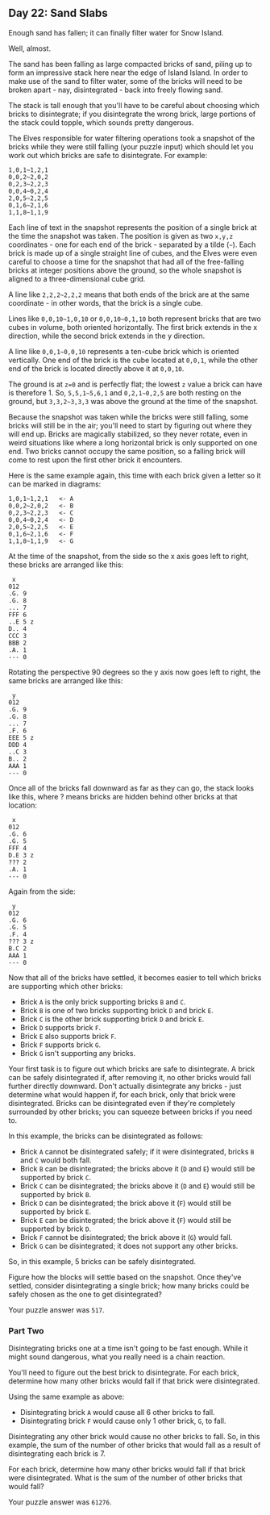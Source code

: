 ## Day 22: Sand Slabs

Enough sand has fallen; it can finally filter water for Snow Island.

Well, almost.

The sand has been falling as large compacted bricks of sand, piling up to form
an impressive stack here near the edge of Island Island. In order to make use of
the sand to filter water, some of the bricks will need to be broken apart - nay,
disintegrated - back into freely flowing sand.

The stack is tall enough that you'll have to be careful about choosing which
bricks to disintegrate; if you disintegrate the wrong brick, large portions of
the stack could topple, which sounds pretty dangerous.

The Elves responsible for water filtering operations took a snapshot of the
bricks while they were still falling (your puzzle input) which should let you
work out which bricks are safe to disintegrate. For example:

```text
1,0,1~1,2,1
0,0,2~2,0,2
0,2,3~2,2,3
0,0,4~0,2,4
2,0,5~2,2,5
0,1,6~2,1,6
1,1,8~1,1,9
```

Each line of text in the snapshot represents the position of a single brick at
the time the snapshot was taken. The position is given as two `x,y,z`
coordinates - one for each end of the brick - separated by a tilde (`~`). Each
brick is made up of a single straight line of cubes, and the Elves were even
careful to choose a time for the snapshot that had all of the free-falling
bricks at integer positions above the ground, so the whole snapshot is aligned
to a three-dimensional cube grid.

A line like `2,2,2~2,2,2` means that both ends of the brick are at the same
coordinate - in other words, that the brick is a single cube.

Lines like `0,0,10~1,0,10` or `0,0,10~0,1,10` both represent bricks that are two
cubes in volume, both oriented horizontally. The first brick extends in the x
direction, while the second brick extends in the y direction.

A line like `0,0,1~0,0,10` represents a ten-cube brick which is oriented
vertically. One end of the brick is the cube located at `0,0,1`, while the other
end of the brick is located directly above it at `0,0,10`.

The ground is at `z=0` and is perfectly flat; the lowest `z` value a brick can
have is therefore 1. So, `5,5,1~5,6,1` and `0,2,1~0,2,5` are both resting on the
ground, but `3,3,2~3,3,3` was above the ground at the time of the snapshot.

Because the snapshot was taken while the bricks were still falling, some bricks
will still be in the air; you'll need to start by figuring out where they will
end up. Bricks are magically stabilized, so they never rotate, even in weird
situations like where a long horizontal brick is only supported on one end. Two
bricks cannot occupy the same position, so a falling brick will come to rest
upon the first other brick it encounters.

Here is the same example again, this time with each brick given a letter so it
can be marked in diagrams:

```text
1,0,1~1,2,1   <- A
0,0,2~2,0,2   <- B
0,2,3~2,2,3   <- C
0,0,4~0,2,4   <- D
2,0,5~2,2,5   <- E
0,1,6~2,1,6   <- F
1,1,8~1,1,9   <- G
```

At the time of the snapshot, from the side so the x axis goes left to right,
these bricks are arranged like this:

```text
 x
012
.G. 9
.G. 8
... 7
FFF 6
..E 5 z
D.. 4
CCC 3
BBB 2
.A. 1
--- 0
```

Rotating the perspective 90 degrees so the y axis now goes left to right, the
same bricks are arranged like this:

```text
 y
012
.G. 9
.G. 8
... 7
.F. 6
EEE 5 z
DDD 4
..C 3
B.. 2
AAA 1
--- 0
```

Once all of the bricks fall downward as far as they can go, the stack looks like
this, where ? means bricks are hidden behind other bricks at that location:

```text
 x
012
.G. 6
.G. 5
FFF 4
D.E 3 z
??? 2
.A. 1
--- 0
```

Again from the side:

```text
 y
012
.G. 6
.G. 5
.F. 4
??? 3 z
B.C 2
AAA 1
--- 0
```

Now that all of the bricks have settled, it becomes easier to tell which bricks
are supporting which other bricks:

* Brick `A` is the only brick supporting bricks `B` and `C`.
* Brick `B` is one of two bricks supporting brick `D` and brick `E`.
* Brick `C` is the other brick supporting brick `D` and brick `E`.
* Brick `D` supports brick `F`.
* Brick `E` also supports brick `F`.
* Brick `F` supports brick `G`.
* Brick `G` isn't supporting any bricks.

Your first task is to figure out which bricks are safe to disintegrate. A brick
can be safely disintegrated if, after removing it, no other bricks would fall
further directly downward. Don't actually disintegrate any bricks - just
determine what would happen if, for each brick, only that brick were
disintegrated. Bricks can be disintegrated even if they're completely surrounded
by other bricks; you can squeeze between bricks if you need to.

In this example, the bricks can be disintegrated as follows:

* Brick `A` cannot be disintegrated safely; if it were disintegrated, bricks `B`
  and `C` would both fall.
* Brick `B` can be disintegrated; the bricks above it (`D` and `E`) would still
  be supported by brick `C`.
* Brick `C` can be disintegrated; the bricks above it (`D` and `E`) would still
  be supported by brick `B`.
* Brick `D` can be disintegrated; the brick above it (`F`) would still be
  supported by brick `E`.
* Brick `E` can be disintegrated; the brick above it (`F`) would still be
  supported by brick `D`.
* Brick `F` cannot be disintegrated; the brick above it (`G`) would fall.
* Brick `G` can be disintegrated; it does not support any other bricks.

So, in this example, 5 bricks can be safely disintegrated.

Figure how the blocks will settle based on the snapshot. Once they've settled,
consider disintegrating a single brick; how many bricks could be safely chosen
as the one to get disintegrated?

Your puzzle answer was `517`.

### Part Two

Disintegrating bricks one at a time isn't going to be fast enough. While it
might sound dangerous, what you really need is a chain reaction.

You'll need to figure out the best brick to disintegrate. For each brick,
determine how many other bricks would fall if that brick were disintegrated.

Using the same example as above:

* Disintegrating brick `A` would cause all 6 other bricks to fall.
* Disintegrating brick `F` would cause only 1 other brick, `G`, to fall.

Disintegrating any other brick would cause no other bricks to fall. So, in this
example, the sum of the number of other bricks that would fall as a result of
disintegrating each brick is 7.

For each brick, determine how many other bricks would fall if that brick were
disintegrated. What is the sum of the number of other bricks that would fall?

Your puzzle answer was `61276`.

